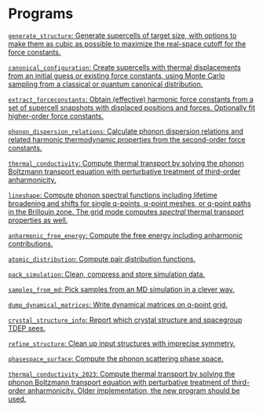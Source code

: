 # Programs

[`generate_structure`: Generate supercells of target size, with options to make them as cubic as possible to maximize the real-space cutoff for the force constants.](generate_structure.md)

[`canonical_configuration`: Create supercells with thermal displacements from an initial guess or existing force constants, using Monte Carlo sampling from a classical or quantum canonical distribution.](canonical_configuration.md)

[`extract_forceconstants`: Obtain (effective) harmonic force constants from a set of supercell snapshots with displaced positions and forces. Optionally fit higher-order force constants.](extract_forceconstants.md)

[`phonon_dispersion_relations`: Calculate phonon dispersion relations and related harmonic thermodynamic properties from the second-order force constants.](phonon_dispersion_relations.md)

[`thermal_conductivity`: Compute thermal transport by solving the phonon Boltzmann transport equation with perturbative treatment of third-order anharmonicity.](thermal_conductivity.md)

[`lineshape`: Compute phonon spectral functions including lifetime broadening and shifts for single q-points, q-point meshes, or q-point paths in the Brillouin zone. The grid mode computes _spectral_ thermal transport properties as well.](lineshape.md)

[`anharmonic_free_energy`: Compute the free energy including anharmonic contributions.](anharmonic_free_energy.md)

[`atomic_distribution`: Compute pair distribution functions.](atomic_distribution.md)

[`pack_simulation`: Clean, compress and store  simulation data.](pack_simulation.md)

[`samples_from_md`: Pick samples from an MD simulation in a clever way.](samples_from_md.md)

[`dump_dynamical_matrices`: Write dynamical matrices on q-point grid.](dump_dynamical_matrices.md)

[`crystal_structure_info`: Report which crystal structure and spacegroup TDEP sees.](crystal_structure_info.md)

[`refine_structure`: Clean up input structures with imprecise symmetry.](refine_structure.md)

[`phasespace_surface`: Compute the phonon scattering phase space.](phasespace_surface.md)

[`thermal_conductivity_2023`: Compute thermal transport by solving the phonon Boltzmann transport equation with perturbative treatment of third-order anharmonicity. Older implementation, the new program should be used.](thermal_conductivity_2023.md)
